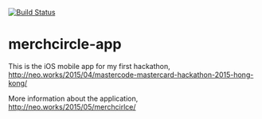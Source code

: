 [![Build Status](https://travis-ci.org/neoalienson/CLLoacationManagerSample.svg)](https://travis-ci.org/neoalienson/CLLoacationManagerSample)

# merchcircle-app

This is the iOS mobile app for my first hackathon, http://neo.works/2015/04/mastercode-mastercard-hackathon-2015-hong-kong/

More information about the application, http://neo.works/2015/05/merchcirlce/
